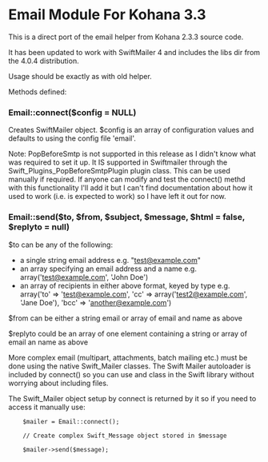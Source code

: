 Email Module For Kohana 3.3
=================================

This is a direct port of the email helper from Kohana 2.3.3 source code.

It has been updated to work with SwiftMailer 4 and includes the libs dir from the 4.0.4 distribution.

Usage should be exactly as with old helper.

Methods defined:

### Email::connect($config = NULL)

Creates SwiftMailer object. $config is an array of configuration values and defaults to using the config file 'email'.

Note: PopBeforeSmtp is not supported in this release as I didn't know what was required to set it up.
It IS supported in Swiftmailer through the Swift_Plugins_PopBeforeSmtpPlugin plugin class. This can be used manually if required.
If anyone can modify and test the connect() methd with this functionality I'll add it but I can't find documentation about how it used to work (i.e. is expected to work) so I have left it out for now.

### Email::send($to, $from, $subject, $message, $html = false, $replyto = null)

$to can be any of the following:

*  a single string email address e.g. "test@example.com"
*  an array specifying an email address and a name e.g. array('test@example.com', 'John Doe')
*  an array of recipients in either above format, keyed by type e.g. array('to' => 'test@example.com', 'cc' => array('test2@example.com', 'Jane Doe'), 'bcc' => 'another@example.com')

$from can be either a string email or array of email and name as above

$replyto could be an array of one element containing a string or array of email an name as above

More complex email (multipart, attachments, batch mailing etc.) must be done using the native Swift_Mailer classes. The Swift Mailer autoloader is included by connect() so you can use and class in the Swift library without worrying about including files.

The Swift_Mailer object setup by connect is returned by it so if you need to access it manually use:

        $mailer = Email::connect();

        // Create complex Swift_Message object stored in $message

        $mailer->send($message);

